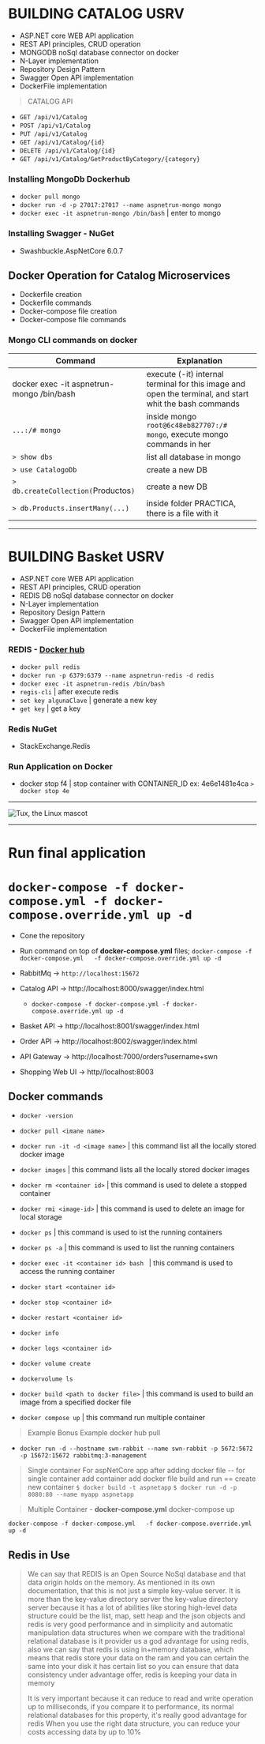 
 # BUILDING CATALOG USRV

* ASP.NET core WEB API application
* REST API principles, CRUD operation
* MONGODB noSql database connector on docker
* N-Layer implementation
* Repository Design Pattern
* Swagger Open API implementation
* DockerFile implementation

>CATALOG API
 * `GET /api/v1/Catalog`
 * `POST /api/v1/Catalog`
 * `PUT /api/v1/Catalog`
 * `GET /api/v1/Catalog/{id}`
 * `DELETE /api/v1/Catalog/{id}`
 * `GET /api/v1/Catalog/GetProductByCategory/{category}`

 ### Installing MongoDb Dockerhub

 * `docker pull mongo`
 * `docker run -d -p 27017:27017 --name aspnetrun-mongo mongo`
 * `docker exec -it aspnetrun-mongo /bin/bash` | enter to mongo

### Installing Swagger - NuGet
* Swashbuckle.AspNetCore 6.0.7

## Docker Operation for Catalog Microservices
* Dockerfile creation
* Dockerfile commands
* Docker-compose file creation
* Docker-compose file commands


### Mongo CLI **commands on docker**

Command | Explanation
-----------|-----------
docker exec -it aspnetrun-mongo /bin/bash |  execute (-it) internal terminal for this image and open the terminal, and start whit the bash commands
`...:/# mongo`| inside mongo `root@6c48eb827707:/# mongo`, execute mongo commands in her
`> show dbs` | list all database in mongo
`> use CatalogoDb` | create a new DB
`> db.createCollection(`Productos`)` | create a new DB
`> db.Products.insertMany(...)` | inside folder PRACTICA, there is a file with it

______________________________________

# BUILDING Basket USRV

* ASP.NET core WEB API application
* REST API principles, CRUD operation
* REDIS DB noSql database connector on docker
* N-Layer implementation
* Repository Design Pattern
* Swagger Open API implementation
* DockerFile implementation

### REDIS - [Docker hub](https://hub.docker.com/_/redis)
* `docker pull redis`
* `docker run -p 6379:6379 --name aspnetrun-redis -d redis` 
* `docker exec -it aspnetrun-redis /bin/bash`
* `regis-cli` | after execute redis
* `set key algunaClave` | generate a new key
* `get key` | get a key

### Redis NuGet
* StackExchange.Redis

### Run Application on Docker 

* docker stop f4 | stop container with CONTAINER_ID ex: 4e6e1481e4ca `> docker stop 4e`

______________________________________


![Tux, the Linux mascot](https://www.rabbitmq.com/img/logo-rabbitmq.svg)



______________________________________
# Run final application

# `docker-compose -f docker-compose.yml -f docker-compose.override.yml up -d`
* Cone the repository
* Run command on top of **docker-compose.yml** files; 
`docker-compose -f docker-compose.yml   -f docker-compose.override.yml up -d`

* RabbitMq -> `http://localhost:15672`
* Catalog API -> http://localhost:8000/swagger/index.html
    * `docker-compose -f docker-compose.yml -f docker-compose.override.yml up -d`
* Basket API -> http://localhost:8001/swagger/index.html
* Order API -> http://localhost:8002/swagger/index.html
* API Gateway -> http://localhost:7000/orders?username+swn
* Shopping Web UI -> http//localhost:8003



## Docker commands

* `docker -version `
* `docker pull <imane name>`
* `docker run -it -d <image name>` | this command list all the locally stored docker image 
* `docker images` | this command lists all the locally stored docker images 
* `docker rm <container id>` | this command is used to delete a stopped container
* `docker rmi <image-id>` | this command is used to delete an image for local storage
* `docker ps` | this command is used to ist the running containers
* `docker ps -a` | this command is used to list the running containers
* `docker exec -it <container id> bash ` | this command is used to access the running container
* `docker start <container id>`
* `docker stop <container id>`
* `docker restart <container id>`
* `docker info `
* `docker logs <container id> `

* `docker volume create`
* `dockervolume ls `
* `docker build <path to docker file>`  | this command is used to build an image from a specified docker file
* `docker compose up` | this command run multiple container

> Example Bonus Example docker hub pull
* `docker run -d --hostname swn-rabbit --name swn-rabbit -p 5672:5672 -p 15672:15672 rabbitmq:3-management`

> Single container
For aspNetCore app after adding docker file -- for single container add container add docker file build and run == create new container
    `$ docker build -t aspnetapp`
    `$ docker run -d -p 8080:80 --name myapp aspnetapp`

> Multiple Container - **docker-compose.yml**
    docker-compose up

`docker-compose -f docker-compose.yml   -f docker-compose.override.yml up -d` 

## Redis in Use
> We can say that REDIS is an Open Source NoSql database and that data origin holds on the memory. As mentioned in its own documentation, that this is not just a simple key-value server. It is more than the key-value directory server
> the key-value directory server because it has a lot of abilities like storing high-level data structure could be the list, map, sett heap and the json objects and redis is very good performance and in simplicity and automatic manipulation data structures
> when we compare with the traditional relational database is it provider us a god advantage for using redis, also we can say that redis is using in+memory database, which means that redis store your data on the ram and you can certain the same into your disk
> it has certain list so you can ensure that data consistency under advantage offer, redis is keeping your data in memory
> 
> It is very important because it can reduce to read and write operation up to milliseconds, if you compare it to performance, its normal relational databases for this property, it's really good advantage for redis
> When you use the right data structure, you can reduce your costs accessing data by up to 10%














